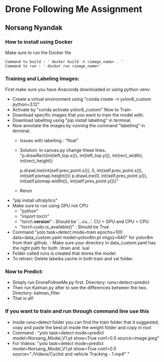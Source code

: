 # Drone Following Me Assignment

## Norsang Nyandak

### How to install using Docker
Make sure to run the Docker file 

    Command to build : ' docker build -t <image_name> . '
    Command to run : ' docker run <image_name>'



### Training and Labeling Images:

First make sure you have Anaconda downloaded or using python venv:
- Create a virtual environment using "conda create -n yolov8_custom python=3.12"
- Activate by "conda activate yolov8_custom"
Now to Train:
- Download specific images that you want to train the model with.
- Download labelImg using "pip install labelImg" in terminal.
- Now annotate the images by running the command "labelImg" in terminal.
    - Issues with labelImg : "float"
    - Solution: In canvas.py change these lines.
        "p.drawRect(int(left_top.x()), int(left_top.y()), int(rect_width), int(rect_height))

        p.drawLine(int(self.prev_point.x()), 0, int(self.prev_point.x()), int(self.pixmap.height()))
        p.drawLine(0, int(self.prev_point.y()), int(self.pixmap.width()), int(self.prev_point.y()))" 
    - Rerun
- "pip install ultralytics"
-  Make sure to run using GPU not CPU
    - "python"
    - "import torch"
    - "torch.__version__" : Should be '...cu...'. CU = GPU and CPU = CPU
    - "torch.cudo.is_available()" : Should be True
-  Command "yolo task=detect mode=train epochs=100 data=data_custom.yaml model=yolov8m.pt imgsz=640" for yolov8m from their github.
        - Make sure your directory in data_custom.yaml has the right path for both .\train and .\val
-  Folder called runs is created that stores the model.
-  To retrain: Delete labeles.cache in both train and val folder.

### Now to Predict:
- Simply run DroneFollowMe.py first.
    Directory: runs>detect>predict
- Then run Kalman.py after to see the differences between the two.
    Directory: kalman_filter
- That is all! 

### If you want to train and run through command line use this
- Inside runs>detect folder you can find the train folder that it suggested, copy and paste the best.pt inside the weight folder and copy in root
- Command : "yolo task=detect mode=predict model=Norsang_Model_V1.pt show=True conf=0.5 source=image.jpeg"
- For Videos: "yolo task=detect mode=predict model=Norsang_Model_V1.pt show=True conf=0.5 source="./Videos/Cyclist and vehicle Tracking - 1.mp4" "

